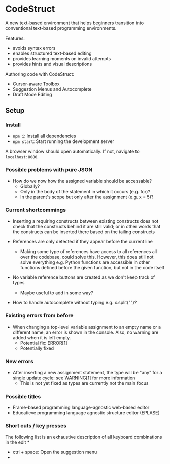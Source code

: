 # CodeStruct
A new text-based environment that helps beginners transition into conventional text-based programming environments.

Features:
- avoids syntax errors
- enables structured text-based editing
- provides learning moments on invalid attempts
- provides hints and visual descriptions

Authoring code with CodeStruct:
- Cursor-aware Toolbox
- Suggestion Menus and Autocomplete
- Draft Mode Editing

## Setup

### Install
* `npm i`: Install all dependencies
* `npm start`: Start running the development server

A browser window should open automatically. If not, navigate to `localhost:8080`.

### Possible problems with pure JSON
* How do we now how the assigned variable should be accessable?
    - Globally?
    - Only in the body of the statement in which it occurs (e.g. for)?
    - In the parent's scope but only after the assignment (e.g. x = 5)?

### Current shortcommings
* Inserting a requiring constructs between existing constructs does not check that the constructs behind it are still valid; or in other words that the constructs can be inserted there based on the tailing constructs
* References are only detected if they appear before the current line
    * Making some type of references have access to all references all over the codebase, could solve this. However, this does still not solve everything e.g. Python functions are accessible in other functions defined before the given function, but not in the code itself
* No variable reference buttons are created as we don't keep track of types
    * Maybe useful to add in some way?
    
* How to handle autocomplete without typing e.g. x.split("")?

### Existing errors from before
* When changing a top-level variable assignment to an empty name or a different name, an error is shown in the console. Also, no warning are added when it is left empty. 
    * Potential fix: ERROR[1]
    * Potentially fixed

### New errors
* After inserting a new assignment statement, the type will be "any" for a single update cycle: see WARNING[1] for more information
    * This is not yet fixed as types are currently not the main focus

### Possible titles
* Frame-based programming language-agnostic web-based editor
* Educatieve programming language agnostic structure editor (EPLASE)




### Short cuts / key presses
The following list is an exhaustive description of all keyboard 
combinations in the edit
* 
* ctrl + space: Open the suggestion menu
*